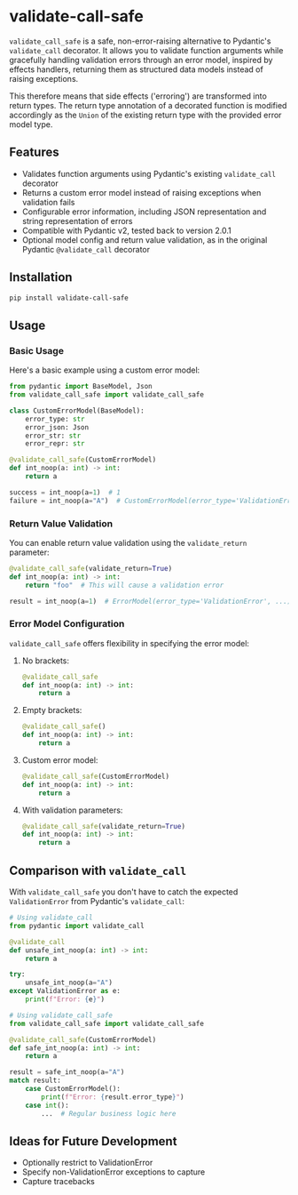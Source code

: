 # validate-call-safe

`validate_call_safe` is a safe, non-error-raising alternative to Pydantic's `validate_call` decorator.
It allows you to validate function arguments while gracefully handling validation errors through an error model,
inspired by effects handlers, returning them as structured data models instead of raising exceptions.

This therefore means that side effects ('erroring') are transformed into return types.
The return type annotation of a decorated function is modified accordingly as the `Union` of the
existing return type with the provided error model type.

## Features

- Validates function arguments using Pydantic's existing `validate_call` decorator
- Returns a custom error model instead of raising exceptions when validation fails
- Configurable error information, including JSON representation and string representation of errors
- Compatible with Pydantic v2, tested back to version 2.0.1
- Optional model config and return value validation, as in the original Pydantic `@validate_call` decorator

## Installation

```bash
pip install validate-call-safe
```

## Usage

### Basic Usage

Here's a basic example using a custom error model:

```python
from pydantic import BaseModel, Json
from validate_call_safe import validate_call_safe

class CustomErrorModel(BaseModel):
    error_type: str
    error_json: Json
    error_str: str
    error_repr: str

@validate_call_safe(CustomErrorModel)
def int_noop(a: int) -> int:
    return a

success = int_noop(a=1)  # 1
failure = int_noop(a="A")  # CustomErrorModel(error_type='ValidationError', ...)
```

### Return Value Validation

You can enable return value validation using the `validate_return` parameter:

```python
@validate_call_safe(validate_return=True)
def int_noop(a: int) -> int:
    return "foo"  # This will cause a validation error

result = int_noop(a=1)  # ErrorModel(error_type='ValidationError', ...)
```

### Error Model Configuration

`validate_call_safe` offers flexibility in specifying the error model:

1. No brackets:
   ```python
   @validate_call_safe
   def int_noop(a: int) -> int:
       return a
   ```

2. Empty brackets:
   ```python
   @validate_call_safe()
   def int_noop(a: int) -> int:
       return a
   ```

3. Custom error model:
   ```python
   @validate_call_safe(CustomErrorModel)
   def int_noop(a: int) -> int:
       return a
   ```

4. With validation parameters:
   ```python
   @validate_call_safe(validate_return=True)
   def int_noop(a: int) -> int:
       return a
   ```

## Comparison with `validate_call`

With `validate_call_safe` you don't have to catch the expected `ValidationError` from Pydantic's `validate_call`:

```python
# Using validate_call
from pydantic import validate_call

@validate_call
def unsafe_int_noop(a: int) -> int:
    return a

try:
    unsafe_int_noop(a="A")
except ValidationError as e:
    print(f"Error: {e}")

# Using validate_call_safe
from validate_call_safe import validate_call_safe

@validate_call_safe(CustomErrorModel)
def safe_int_noop(a: int) -> int:
    return a

result = safe_int_noop(a="A")
match result:
    case CustomErrorModel():
        print(f"Error: {result.error_type}")
    case int():
        ...  # Regular business logic here
```

## Ideas for Future Development

- Optionally restrict to ValidationError
- Specify non-ValidationError exceptions to capture
- Capture tracebacks
